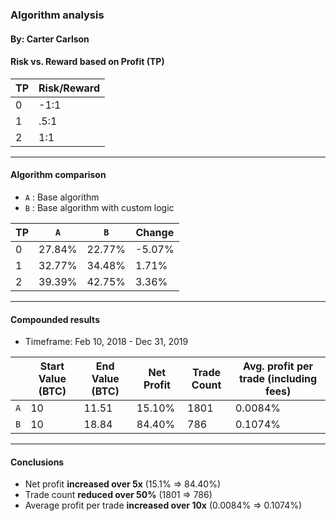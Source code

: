 ### Algorithm analysis
#### By: Carter Carlson


#### Risk vs. Reward based on Profit (TP)
|   TP    | Risk/Reward |
|---------|-------------|
|   0     |    -1:1     |
|   1     |    .5:1     |
|   2     |     1:1     |


---

#### Algorithm comparison
- `A` : Base algorithm
- `B` : Base algorithm with custom logic


|   TP    |    `A`    |    `B`    |   Change   |
|---------|-----------|-----------|------------|
|   0     |  27.84%   |  22.77%   |   -5.07%   |
|   1     |  32.77%   |  34.48%   |    1.71%   |
|   2     |  39.39%   |  42.75%   |    3.36%   |

---

#### Compounded results
* Timeframe: Feb 10, 2018 - Dec 31, 2019


|       | Start Value (BTC) | End Value (BTC) |  Net Profit | Trade Count | Avg. profit per trade (including fees)|
|-------|-------------------|-----------------|-----------|-------------| ----------------------|
|  `A`  |    10             |    11.51        |  15.10%   |   1801      |         0.0084%       |
|  `B`  |    10             |    18.84        |  84.40%   |    786      |         0.1074%        |


---
#### Conclusions
* Net profit __increased over 5x__ (15.1% => 84.40%)
* Trade count __reduced over 50%__ (1801 => 786)
* Average profit per trade __increased over 10x__ (0.0084% => 0.1074%)
